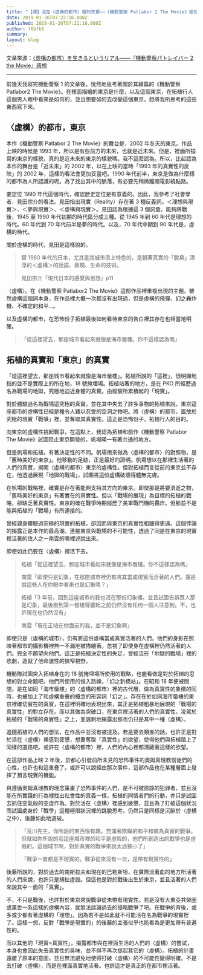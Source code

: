 ```yaml
---
title: "【譯】活在〈虛構的都市〉裡的真實——《機動警察 Patlabor 2 The Movie》感想"
date: 2019-01-26T07:22:16.000Z
published: 2019-01-26T07:22:16.000Z
author: f6bfb5
summary:
layout: blog
---
```


文章來源：[〈虚構の都市〉を生きるというリアル――『機動警察パトレイバー 2 the Movie』感想](http://amberfeb.hatenablog.com/entry/2014/08/21/231924)

---

前幾天我寫完機動警察 1 的文章後，恍然地思考著關於其續篇的《機動警察 Patlabor2 The Movie》。在裡面描繪的東京是什麼，以及這個東京，在拓植行人這個男人眼中看來是如何的，並且想要如何去改變這個東京。想將我所思考的這些東西寫下來。

## 〈虛構〉的都市，東京

本作《機動警察 Patlabor 2 The Movie》的舞台是，2002 年冬天的東京。作品上映的時候是 1993 年，所以是有些前方的未來，也就是近未來。但是，裡面所描寫的東京的樣貌，真的是近未來的東京的樣貌嗎。我不這麼認為。所以，比起認為本作的舞台是「近未來」的 2002 年，以在上映的當時「1993 年的真實性的反映」的 2002 年，這樣的看法會更加妥當吧。1990 年代前半，東京是做為什麼樣的都市為人所認識的呢。為了找出其中的脈落，有必要先稍微離開電影繞點路。

要定位 1990 年代這個時代，確認歷史定位是有意義的。因此，我參考了社會學者．見田宗介的看法。見田指出現實（Reality）存在著 3 種反義詞。＜理想與現實＞、＜夢與現實＞、＜虛構與現實＞。見田認為根據這 3 個詞彙，能夠將戰後、1945 至 1990 年代初期的時代區分成三種。從 1945 年到 60 年代是理想的時代。60 年代到 70 年代前半是夢的時代。以及，70 年代中期到 90 年代是，虛構的時代。

關於虛構的時代，見田是這樣說的。

> 替 1980 年代的日本，尤其是其城市添上特色的，是朝著真實的「脫臭」漂浮的＜虛構＞的話語、表現、生命的技術。
>
> 見田宗介『現代日本的感覺與思想』p11

〈虛構〉。在《機動警察 Patlabor2 The Movie》這部作品裡重複出現的主題。雖然虛構這個詞本身，在作品裡大概一次都沒有出現過，但是虛構的飛彈、幻之轟炸機、不確定的和平…。

以及虛構的都市，在恐怖份子拓植最後如何看待東京的告白裡其存在也相當地明確。

> 「從這裡望去，那座城市看起來就像是海市蜃樓。你不這樣認為嗎」

## 拓植的真實和「東京」的真實

「從這裡望去，那座城市看起來就像是海市蜃樓」。拓植所說的「這裡」，很明顯地指的並不是實際上的所在地，18 號掩埋場。拓植站著的地方，是在 PKO 所經歷過名為戰場的地獄，究極地迫近身體的真實。由經驗所累積起的「現實」。

對於體驗過名為戰場這究極的真實，並在其中失去了許多事物的拓植來說，東京這座都市的虛構性已經是種令人難以忍受的空洞之物吧。將〈虛構〉的都市，置放於究極的現實「戰爭」裡，並奪取其真實性。這正是恐怖份子，拓植行人的目的。

向東京的虛構性挑起戰爭，在這點上，我認為拓植和前作《機動警察 Patlabor The Movie》試圖阻止東京開發的，帆場暎一有著共通的地方。

但是帆場和拓植，有著決定性的不同。帆場用來做為〈虛構的都市〉的對照物，是「舊時美好的東京」。他移動的足跡，正是最好的證明。帆場想以在那裡生活著的人們的真實，揭開〈虛構的都市〉東京的虛構性。但對拓植而言從前的東京並不存在，他透過展現「地獄的戰場」，試圖將這份虛構破壞得體無完膚。

在帆場的戰略裡，確實是存在著能夠支持其方向的東京。即使那是將要消逝之物，「舊時美好的東京」有著實在的真實性。但以「戰場的展現」為目標的拓植的戰略，卻缺乏著真實性。東京的確在戰爭時期經歷了美軍戰鬥機的轟炸。但那並不是能與拓植的「戰場」有所連接的。

曾經親身體驗過究極的現實的拓植，卻因而與東京的真實性相離得更遠。這個悖論的揭露正是本作的最高潮。連接東京與戰場的不可能性，透過了同是在東京的現實裡活著的住人之一南雲的嘴裡述說出來。

即使如此仍要在〈虛構〉裡活下去。

> 柘植「從這裡望去，那座城市看起來就像是海市蜃樓。你不這樣認為嗎」
>
> 南雲「即使只是幻象，在那座城市裡仍有將其當成現實而活著的人們。還是說這些人在你眼中看來也是幻象嗎？」
>
> 柘植「3 年前，回到這座城市的我也活在那份幻象裡。並且試圖告訴眾人那是幻象，最後直到第一發槍聲響起之前仍然沒有任何一個人注意到。不，也許現在也仍然沒有」
>
> 南雲「現在正站在你面前的我，並不是幻象啊」

即使只是〈虛構的城市〉，仍有將這份虛構當成真實活著的人們。他們的身影在照映著都市的攝影機裡無一不漏地被描繪著。忽視了即使身在虛構裡仍然活著的人們。完全不願望向他們。這正是拓植決定性的失足，曾經活在「地獄的戰場」裡的悲劇，造就了他命運性的狹窄視野。

機動隊試圖突入拓植身在的 18 號掩埋場所使用的戰略，也能看做是對於拓植的思想的對立命題吧。他們所使用的侵入路線，「幻之新橋站」。在昭和 18 年便被關閉，是在如同「海市蜃樓」的〈虛構的都市〉裡的古代層，做為真實性的象徵的同時，也被加上了和虛構重疊的概念的形容詞「幻之」。存在在於如同海市蜃樓的東京裡確切實在的真實，在這裡明確地表現出來，其正是拓植粗暴地展現的「戰場的真實性」的對立存在。而以其做為突破口，在東京裡活著的人們的真實性，凌駕於拓植的「戰場的真實性」之上，並諷刺地揭露出那也仍只是其中一種〈虛構〉。

追隨拓植的人們的想法，在作品中並沒有被提及。若是要去類推的話，也許正是對於活在〈虛構〉裡感到疲憊，想要奪取「真實性」的欲望，使得他們與拓植踏上了同樣的道路吧。或許在〈虛構的都市〉裡，人們的內心裡都潛藏著這樣的欲望。

在這部作品上映 2 年後，於都心引發前所未見的恐怖事件的奧姆真理教信徒們的心性，也許也和這重疊了。或許可以說經由那次事件，這部作品也在某種層面上發揮了預言現實的機能。

與遵循奧姆真理教的理念策畫了恐怖事件的人們，是不可被原諒的犯罪者，並且沒能在所實踐的行為裡找出社會性的意義一樣，拓植的同情者們的行動，亦只是試圖去抓住空氣般的空虛作為。對於活在〈虛構〉裡感到疲憊，並且為了打破這個狀況而試圖處身於「戰爭」這種極限狀況裡的跳脫思考。仍然只是同樣是沉醉於〈虛構之中〉，後藤如此地道破。

> 「荒川先生，你所說的東西很有趣。充滿著欺瞞的和平和做為真實的戰爭。但就如你所說的若這座城市裡的和平是虛假的，他們所創造出的戰爭也是虛假的。這個城市啊，對於真實的戰爭來說太過狹小了」
>
> 「戰爭一直都是不現實的。戰爭從來沒有一次，是帶有現實性的」

後藤所說的，對於過去的南斯拉夫和現在的巴勒斯坦，在實際流著血的地方所活著的人們來說，也許只是胡扯虛設。但這也是對於戰後出生於東京，並且活著的人們來說其中一面的「真實」。

不，不只是戰後，也許對於東京來說戰爭從未帶有現實性。若是沒有大東亞共榮圈或萬世一系這樣的虛構內容，就無法談論過去的侵略戰爭了吧。在戰爭的背後，或多或少都有著虛構的「理想」。因為若不是如此就不可能活在名為戰爭的現實裡了。這樣一想，反對「戰爭是現實的」的後藤的主張似乎也能看為是更加帶有普遍性的。

而以其他的「現實=真實性」，揭露都市與在裡面生活的人們的〈虛構〉的嘗試，本身也會因此失去真實性的臭味，並不得不再次提起其它的〈虛構〉。拓植的計畫遠離了原本的意圖，並且無法避免地使得打破〈虛構〉的不可能性變得明確。不是去打破〈虛構〉，而是在裡面真實地活著。也許這才是真正的在都市裡活著。
